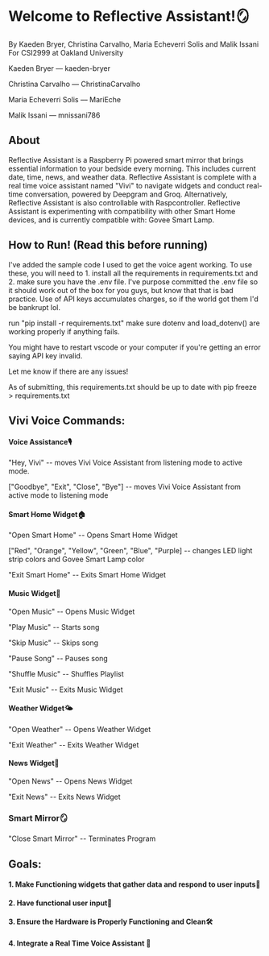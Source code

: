 # Welcome to Reflective Assistant!🪞

By Kaeden Bryer, Christina Carvalho, Maria Echeverri Solis and Malik Issani
For CSI2999 at Oakland University


Kaeden Bryer –– kaeden-bryer

Christina Carvalho –– ChristinaCarvalho

Maria Echeverri Solis –– MariEche

Malik Issani –– mnissani786

## About

Reflective Assistant is a Raspberry Pi powered smart mirror that brings essential information to your bedside every morning. This includes current date, time, news, and weather data. Reflective Assistant is complete with a real time voice assistant named "Vivi" to navigate widgets and conduct real-time conversation, powered by Deepgram and Groq. Alternatively, Reflective Assistant is also controllable with Raspcontroller. Reflective Assistant is experimenting with compatibility with other Smart Home devices, and is currently compatible with: Govee Smart Lamp.


## How to Run! (Read this before running)

I've added the sample code I used to get the voice agent working. To use these, you will need to 1. install all the requirements in requirements.txt and 2. make sure you have the .env file. I've purpose committed the .env file so it should work out of the box for you guys, but know that that is bad practice. Use of API keys accumulates charges, so if the world got them I'd be bankrupt lol.

run "pip install -r requirements.txt"
make sure dotenv and load_dotenv() are working properly if anything fails.

You might have to restart vscode or your computer if you're getting an error saying API key invalid.

Let me know if there are any issues!

As of submitting, this requirements.txt should be up to date with pip freeze > requirements.txt


## Vivi Voice Commands:
#### Voice Assistance🎙️
"Hey, Vivi" -- moves Vivi Voice Assistant from listening mode to active mode.

["Goodbye", "Exit", "Close", "Bye"] -- moves Vivi Voice Assistant from active mode to listening mode

#### Smart Home Widget🏠
"Open Smart Home" -- Opens Smart Home Widget

["Red", "Orange", "Yellow", "Green", "Blue", "Purple] -- changes LED light strip colors and Govee Smart Lamp color

"Exit Smart Home" -- Exits Smart Home Widget

#### Music Widget🎵
"Open Music" -- Opens Music Widget

"Play Music" -- Starts song

"Skip Music" -- Skips song

"Pause Song" -- Pauses song

"Shuffle Music" -- Shuffles Playlist

"Exit Music" -- Exits Music Widget


#### Weather Widget🌤️
"Open Weather" -- Opens Weather Widget

"Exit Weather" -- Exits Weather Widget


#### News Widget📰
"Open News" -- Opens News Widget

"Exit News" -- Exits News Widget

### Smart Mirror🪞
"Close Smart Mirror" -- Terminates Program


## Goals:
#### 1. Make Functioning widgets that gather data and respond to user inputs🛜


#### 2. Have functional user input💭


#### 3. Ensure the Hardware is Properly Functioning and Clean🛠️


#### 4. Integrate a Real Time Voice Assistant 🧠
